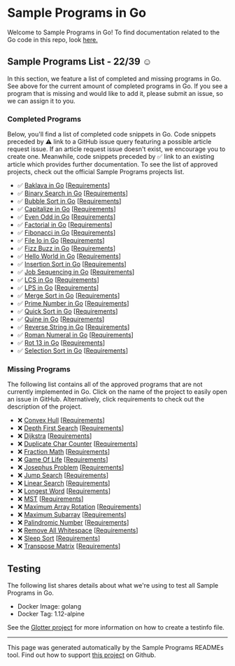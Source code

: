 # Sample Programs in Go

Welcome to Sample Programs in Go! To find documentation related to the Go code in this repo, look [here.](https://sampleprograms.io/languages/go)

## Sample Programs List - 22/39 :relaxed:

In this section, we feature a list of completed and missing programs in Go. See above for the current amount of completed programs in Go. If you see a program that is missing and would like to add it, please submit an issue, so we can assign it to you.

### Completed Programs

Below, you'll find a list of completed code snippets in Go. Code snippets preceded by :warning: link to a GitHub issue query featuring a possible article request issue. If an article request issue doesn't exist, we encourage you to create one. Meanwhile, code snippets preceded by :white_check_mark: link to an existing article which provides further documentation. To see the list of approved projects, check out the official Sample Programs projects list.

- :white_check_mark: [Baklava in Go](https://sampleprograms.io/projects/baklava/go) [[Requirements](https://sampleprograms.io/projects/baklava)]
- :white_check_mark: [Binary Search in Go](https://sampleprograms.io/projects/binary-search/go) [[Requirements](https://sampleprograms.io/projects/binary-search)]
- :white_check_mark: [Bubble Sort in Go](https://sampleprograms.io/projects/bubble-sort/go) [[Requirements](https://sampleprograms.io/projects/bubble-sort)]
- :white_check_mark: [Capitalize in Go](https://sampleprograms.io/projects/capitalize/go) [[Requirements](https://sampleprograms.io/projects/capitalize)]
- :white_check_mark: [Even Odd in Go](https://sampleprograms.io/projects/even-odd/go) [[Requirements](https://sampleprograms.io/projects/even-odd)]
- :white_check_mark: [Factorial in Go](https://sampleprograms.io/projects/factorial/go) [[Requirements](https://sampleprograms.io/projects/factorial)]
- :white_check_mark: [Fibonacci in Go](https://sampleprograms.io/projects/fibonacci/go) [[Requirements](https://sampleprograms.io/projects/fibonacci)]
- :white_check_mark: [File Io in Go](https://sampleprograms.io/projects/file-io/go) [[Requirements](https://sampleprograms.io/projects/file-io)]
- :white_check_mark: [Fizz Buzz in Go](https://sampleprograms.io/projects/fizz-buzz/go) [[Requirements](https://sampleprograms.io/projects/fizz-buzz)]
- :white_check_mark: [Hello World in Go](https://sampleprograms.io/projects/hello-world/go) [[Requirements](https://sampleprograms.io/projects/hello-world)]
- :white_check_mark: [Insertion Sort in Go](https://sampleprograms.io/projects/insertion-sort/go) [[Requirements](https://sampleprograms.io/projects/insertion-sort)]
- :white_check_mark: [Job Sequencing in Go](https://sampleprograms.io/projects/job-sequencing/go) [[Requirements](https://sampleprograms.io/projects/job-sequencing)]
- :white_check_mark: [LCS in Go](https://sampleprograms.io/projects/lcs/go) [[Requirements](https://sampleprograms.io/projects/lcs)]
- :white_check_mark: [LPS in Go](https://sampleprograms.io/projects/lps/go) [[Requirements](https://sampleprograms.io/projects/lps)]
- :white_check_mark: [Merge Sort in Go](https://sampleprograms.io/projects/merge-sort/go) [[Requirements](https://sampleprograms.io/projects/merge-sort)]
- :white_check_mark: [Prime Number in Go](https://sampleprograms.io/projects/prime-number/go) [[Requirements](https://sampleprograms.io/projects/prime-number)]
- :white_check_mark: [Quick Sort in Go](https://sampleprograms.io/projects/quick-sort/go) [[Requirements](https://sampleprograms.io/projects/quick-sort)]
- :white_check_mark: [Quine in Go](https://sampleprograms.io/projects/quine/go) [[Requirements](https://sampleprograms.io/projects/quine)]
- :white_check_mark: [Reverse String in Go](https://sampleprograms.io/projects/reverse-string/go) [[Requirements](https://sampleprograms.io/projects/reverse-string)]
- :white_check_mark: [Roman Numeral in Go](https://sampleprograms.io/projects/roman-numeral/go) [[Requirements](https://sampleprograms.io/projects/roman-numeral)]
- :white_check_mark: [Rot 13 in Go](https://sampleprograms.io/projects/rot-13/go) [[Requirements](https://sampleprograms.io/projects/rot-13)]
- :white_check_mark: [Selection Sort in Go](https://sampleprograms.io/projects/selection-sort/go) [[Requirements](https://sampleprograms.io/projects/selection-sort)]

### Missing Programs

The following list contains all of the approved programs that are not currently implemented in Go. Click on the name of the project to easily open an issue in GitHub. Alternatively, click requirements to check out the description of the project.

- :x: [Convex Hull](https://github.com/TheRenegadeCoder/sample-programs/issues/new?assignees=&labels=enhancement&template=code-snippet-request.md&title=Add+Convex+Hull+in+go) [[Requirements](https://sampleprograms.io/projects/convex-hull)]
- :x: [Depth First Search](https://github.com/TheRenegadeCoder/sample-programs/issues/new?assignees=&labels=enhancement&template=code-snippet-request.md&title=Add+Depth+First+Search+in+go) [[Requirements](https://sampleprograms.io/projects/depth-first-search)]
- :x: [Dijkstra](https://github.com/TheRenegadeCoder/sample-programs/issues/new?assignees=&labels=enhancement&template=code-snippet-request.md&title=Add+Dijkstra+in+go) [[Requirements](https://sampleprograms.io/projects/dijkstra)]
- :x: [Duplicate Char Counter](https://github.com/TheRenegadeCoder/sample-programs/issues/new?assignees=&labels=enhancement&template=code-snippet-request.md&title=Add+Duplicate+Char+Counter+in+go) [[Requirements](https://sampleprograms.io/projects/duplicate-char-counter)]
- :x: [Fraction Math](https://github.com/TheRenegadeCoder/sample-programs/issues/new?assignees=&labels=enhancement&template=code-snippet-request.md&title=Add+Fraction+Math+in+go) [[Requirements](https://sampleprograms.io/projects/fraction-math)]
- :x: [Game Of Life](https://github.com/TheRenegadeCoder/sample-programs/issues/new?assignees=&labels=enhancement&template=code-snippet-request.md&title=Add+Game+Of+Life+in+go) [[Requirements](https://sampleprograms.io/projects/game-of-life)]
- :x: [Josephus Problem](https://github.com/TheRenegadeCoder/sample-programs/issues/new?assignees=&labels=enhancement&template=code-snippet-request.md&title=Add+Josephus+Problem+in+go) [[Requirements](https://sampleprograms.io/projects/josephus-problem)]
- :x: [Jump Search](https://github.com/TheRenegadeCoder/sample-programs/issues/new?assignees=&labels=enhancement&template=code-snippet-request.md&title=Add+Jump+Search+in+go) [[Requirements](https://sampleprograms.io/projects/jump-search)]
- :x: [Linear Search](https://github.com/TheRenegadeCoder/sample-programs/issues/new?assignees=&labels=enhancement&template=code-snippet-request.md&title=Add+Linear+Search+in+go) [[Requirements](https://sampleprograms.io/projects/linear-search)]
- :x: [Longest Word](https://github.com/TheRenegadeCoder/sample-programs/issues/new?assignees=&labels=enhancement&template=code-snippet-request.md&title=Add+Longest+Word+in+go) [[Requirements](https://sampleprograms.io/projects/longest-word)]
- :x: [MST](https://github.com/TheRenegadeCoder/sample-programs/issues/new?assignees=&labels=enhancement&template=code-snippet-request.md&title=Add+MST+in+go) [[Requirements](https://sampleprograms.io/projects/mst)]
- :x: [Maximum Array Rotation](https://github.com/TheRenegadeCoder/sample-programs/issues/new?assignees=&labels=enhancement&template=code-snippet-request.md&title=Add+Maximum+Array+Rotation+in+go) [[Requirements](https://sampleprograms.io/projects/maximum-array-rotation)]
- :x: [Maximum Subarray](https://github.com/TheRenegadeCoder/sample-programs/issues/new?assignees=&labels=enhancement&template=code-snippet-request.md&title=Add+Maximum+Subarray+in+go) [[Requirements](https://sampleprograms.io/projects/maximum-subarray)]
- :x: [Palindromic Number](https://github.com/TheRenegadeCoder/sample-programs/issues/new?assignees=&labels=enhancement&template=code-snippet-request.md&title=Add+Palindromic+Number+in+go) [[Requirements](https://sampleprograms.io/projects/palindromic-number)]
- :x: [Remove All Whitespace](https://github.com/TheRenegadeCoder/sample-programs/issues/new?assignees=&labels=enhancement&template=code-snippet-request.md&title=Add+Remove+All+Whitespace+in+go) [[Requirements](https://sampleprograms.io/projects/remove-all-whitespace)]
- :x: [Sleep Sort](https://github.com/TheRenegadeCoder/sample-programs/issues/new?assignees=&labels=enhancement&template=code-snippet-request.md&title=Add+Sleep+Sort+in+go) [[Requirements](https://sampleprograms.io/projects/sleep-sort)]
- :x: [Transpose Matrix](https://github.com/TheRenegadeCoder/sample-programs/issues/new?assignees=&labels=enhancement&template=code-snippet-request.md&title=Add+Transpose+Matrix+in+go) [[Requirements](https://sampleprograms.io/projects/transpose-matrix)]

## Testing

The following list shares details about what we're using to test all Sample Programs in Go.

- Docker Image: golang
- Docker Tag: 1.12-alpine

See the [Glotter project](https://github.com/auroq/glotter) for more information on how to create a testinfo file.

---

This page was generated automatically by the Sample Programs READMEs tool. Find out how to support [this project](https://github.com/TheRenegadeCoder/sample-programs-readmes) on Github.